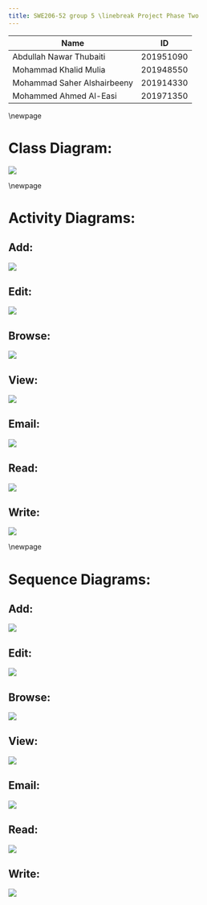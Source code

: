 ```yaml
---
title: SWE206-52 group 5 \linebreak Project Phase Two
---
```


| Name                       | ID       |
|----------------------------|:--------:|
|Abdullah Nawar Thubaiti     | 201951090|
|Mohammad Khalid Mulia       | 201948550|
|Mohammad Saher Alshairbeeny | 201914330|
|Mohammed Ahmed Al-Easi      | 201971350|

\newpage

# Class Diagram:

![](./class-diagram.jpg)

\newpage

# Activity Diagrams:

## Add:
![](./add_Activity_Diagram.jpg)
## Edit:
![](./Edit_Activity_Diagram.jpg)
## Browse:
![](./Browser-useCase-digrame.jpg)
## View:
![](./.jpg)
## Email:
![](./email-usecase-digram.jpg)
## Read:
![](./Acitivity_Diagram_read_from_Excel.jpg)
## Write:
![](./Acitivity_Diagram_Write_To_Excel.jpg)

\newpage

# Sequence Diagrams:

## Add:
![](./Sequence-Diagram-Add.jpg)
## Edit:
![](./Sequence-Diagram-Edit.jpg)
## Browse:
![](./Sequence-Diagram-Browse.jpg)
## View:
![](./sequence-diagram-view.jpg)
## Email:
![](./sequence-diagram-email.jpg)
## Read:
![](./sequence-diagram-read.jpg)
## Write:
![](./sequence-diagram-write.jpg)
